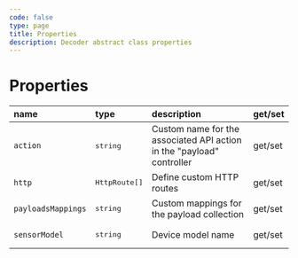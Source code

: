 ```yaml
---
code: false
type: page
title: Properties
description: Decoder abstract class properties
---
```


# Properties

| name               | type                   | description                                                           | get/set |
|:-------------------|:-----------------------|:----------------------------------------------------------------------|:--------|
| `action`           | <pre>string</pre>      | Custom name for the associated API action in the "payload" controller | get/set |
| `http`             | <pre>HttpRoute[]</pre> | Define custom HTTP routes                                             | get/set |
| `payloadsMappings` | <pre>string</pre>      | Custom mappings for the payload collection                            | get/set |
| `sensorModel`      | <pre>string</pre>      | Device model name                                                     | get/set |
